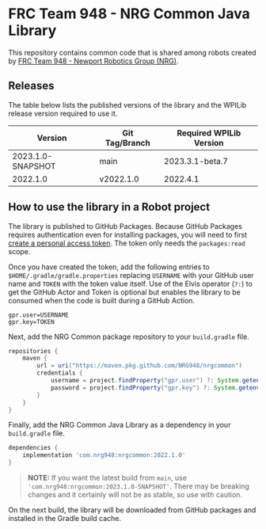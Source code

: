 # FRC Team 948 - NRG Common Java Library

This repository contains common code that is shared among robots created by [FRC Team 948 - Newport Robotics Group (NRG)](https://www.nrg948.com/).

## Releases

The table below lists the published versions of the library and the WPILib release version required to use it.

| Version           | Git Tag/Branch | Required WPILib Version |
|-------------------|----------------|-------------------------|
| 2023.1.0-SNAPSHOT | main           | 2023.3.1-beta.7         |
| 2022.1.0          | v2022.1.0      | 2022.4.1                |

## How to use the library in a Robot project

The library is published to GitHub Packages. Because GitHub Packages requires authentication even for installing packages, you will need to first [create a personal access token](https://docs.github.com/en/authentication/keeping-your-account-and-data-secure/creating-a-personal-access-token). The token only needs the `packages:read` scope.

Once you have created the token, add the following entries to `$HOME/.gradle/gradle.properties` replacing `USERNAME` with your GitHub user name and `TOKEN` with the token value itself. Use of the Elvis operator (`?:`) to get the GitHub Actor and Token is optional but enables the library to be consumed when the code is built during a GitHub Action.

```properties
gpr.user=USERNAME
gpr.key=TOKEN
```

Next, add the NRG Common package repository to your `build.gradle` file.

```gradle
repositories {
    maven {
        url = uri("https://maven.pkg.github.com/NRG948/nrgcommon")
        credentials {
            username = project.findProperty("gpr.user") ?: System.getenv("GITHUB_ACTOR")
            password = project.findProperty("gpr.key") ?: System.getenv("GITHUB_TOKEN")
        }
    }
}
```

Finally, add the NRG Common Java Library as a dependency in your `build.gradle` file.

```gradle
dependencies {
    implementation 'com.nrg948:nrgcommon:2022.1.0'
}
```

> **NOTE:** If you want the latest build from `main`, use `'com.nrg948:nrgcommon:2023.1.0-SNAPSHOT'`. There may be breaking changes and it certainly will not be as stable, so use with caution.

On the next build, the library will be downloaded from GitHub packages and installed in the Gradle build cache.
